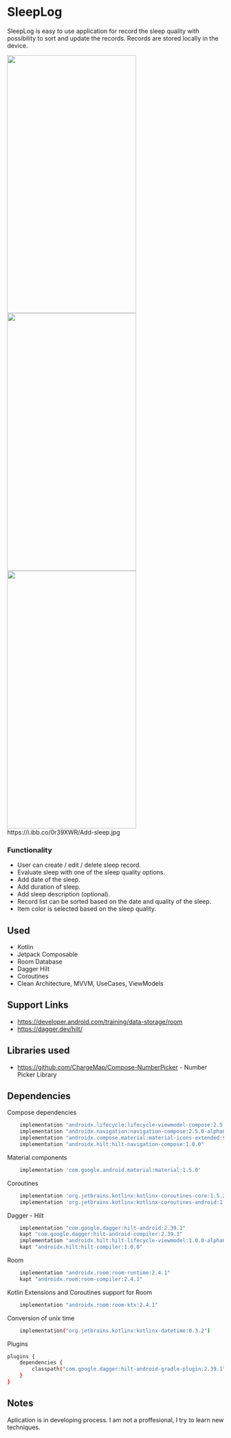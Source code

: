 # SleepLog

SleepLog is easy to use application for record the sleep quality with possibility to sort and update the records. Records are stored locally in the device.


<img src="https://i.ibb.co/44FW7mh/Sleep-list.jpg" width="300" height="600">
<img src="https://i.ibb.co/f4H99jT/Sleep-list-selection.jpg" width="300" height="600">
<img src="https://i.ibb.co/0r39XWR/Add-sleep.jpg" width="300" height="600">
https://i.ibb.co/0r39XWR/Add-sleep.jpg



 ### Functionality
 - User can create / edit / delete sleep record.
 - Evaluate sleep with one of the sleep quality options. 
 - Add date of the sleep.
 - Add duration of sleep.
 - Add sleep description (optional).
 - Record list can be sorted based on the date and quality of the sleep.
 - Item color is selected based on the sleep quality.

## Used
- Kotlin
- Jetpack Composable
- Room Database
- Dagger Hilt
- Coroutines
- Clean Architecture, MVVM, UseCases, ViewModels

## Support Links
- https://developer.android.com/training/data-storage/room
- https://dagger.dev/hilt/


## Libraries used
- https://github.com/ChargeMap/Compose-NumberPicker - Number Picker Library

## Dependencies
Compose dependencies

```bash
    implementation "androidx.lifecycle:lifecycle-viewmodel-compose:2.5.0-alpha02"
    implementation "androidx.navigation:navigation-compose:2.5.0-alpha02"
    implementation "androidx.compose.material:material-icons-extended:$compose_version"
    implementation "androidx.hilt:hilt-navigation-compose:1.0.0"
```

Material components

```bash
    implementation 'com.google.android.material:material:1.5.0'
```

Coroutines

```bash
    implementation 'org.jetbrains.kotlinx:kotlinx-coroutines-core:1.5.2'
    implementation 'org.jetbrains.kotlinx:kotlinx-coroutines-android:1.5.2'
```

Dagger - Hilt

```bash
    implementation "com.google.dagger:hilt-android:2.39.1"
    kapt "com.google.dagger:hilt-android-compiler:2.39.1"
    implementation "androidx.hilt:hilt-lifecycle-viewmodel:1.0.0-alpha03"
    kapt "androidx.hilt:hilt-compiler:1.0.0"
```
Room

```bash
    implementation "androidx.room:room-runtime:2.4.1"
    kapt "androidx.room:room-compiler:2.4.1"
```

Kotlin Extensions and Coroutines support for Room

```bash
    implementation "androidx.room:room-ktx:2.4.1"
```

Conversion of unix time

```bash
    implementation("org.jetbrains.kotlinx:kotlinx-datetime:0.3.2")
```

Plugins

```bash
plugins {
    dependencies {
        classpath("com.google.dagger:hilt-android-gradle-plugin:2.39.1")
    }
}
```

## Notes
Aplication is in developing process. I am not a proffesional, I try to learn new techniques.

